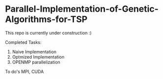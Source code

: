 # Parallel-Implementation-of-Genetic-Algorithms-for-TSP

This repo is currently under construction :)

Completed Tasks:
1. Naive Implementation
2. Optmized Implementation
3. OPENMP parallelization


To do's
MPI, CUDA
